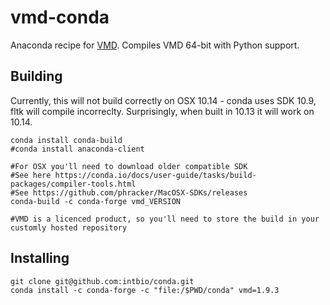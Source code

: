 # vmd-conda

Anaconda recipe for [VMD](http://www.ks.uiuc.edu/Research/vmd/).
Compiles VMD 64-bit with Python support.



## Building 
Currently, this will not build correctly on OSX 10.14 - conda uses SDK 10.9, fltk will compile incorreclty.
Surprisingly, when built in 10.13 it will work on 10.14.

```
conda install conda-build
#conda install anaconda-client

#For OSX you'll need to download older compatible SDK
#See here https://conda.io/docs/user-guide/tasks/build-packages/compiler-tools.html
#See https://github.com/phracker/MacOSX-SDKs/releases
conda-build -c conda-forge vmd_VERSION

#VMD is a licenced product, so you'll need to store the build in your customly hosted repository

```


## Installing 

```
git clone git@github.com:intbio/conda.git
conda install -c conda-forge -c "file:/$PWD/conda" vmd=1.9.3
```
